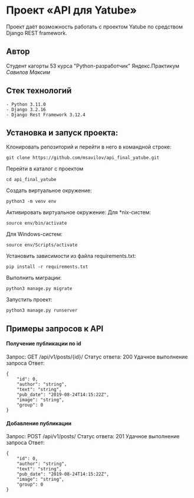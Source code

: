 # Проект «API для Yatube»
Проект даёт возможность работать с проектом Yatube по средством Django REST 
framework.

## Автор
Студент кагорты 53 курса "Python-разработчик" Яндекс.Практикум
*Савилов Максим*

## Стек технологий
```
- Python 3.11.0
- Django 3.2.16
- Django Rest Framework 3.12.4
```

## Установка и запуск проекта:

Клонировать репозиторий и перейти в него в командной строке:

```
git clone https://github.com/msavilov/api_final_yatube.git
```

Перейти в каталог с проектом

```
cd api_final_yatube
```

Cоздать виртуальное окружение:

```
python3 -m venv env
```

Активировать виртуальное окружение:
Для *nix-систем:

```
source env/bin/activate
```
Для Windows-систем:
```
source env/Scripts/activate
```

Установить зависимости из файла requirements.txt:

```
pip install -r requirements.txt
```

Выполнить миграции:
```
python3 manage.py migrate
```

Запустить проект:
```
python3 manage.py runserver
```

## Примеры запросов к API

#### Получение публикации по id
Запрос: GET /api/v1/posts/{id}/
Статус ответа: 200 Удачное выполнение запроса
Ответ: 
```
{
    "id": 0,
    "author": "string",
    "text": "string",
    "pub_date": "2019-08-24T14:15:22Z",
    "image": "string",
    "group": 0
}
```

#### Добавление публикации
Запрос: POST /api/v1/posts/
Статус ответа: 201 Удачное выполнение запроса
Ответ: 
```
{
    "id": 0,
    "author": "string",
    "text": "string",
    "pub_date": "2019-08-24T14:15:22Z",
    "image": "string",
    "group": 0
}
```

